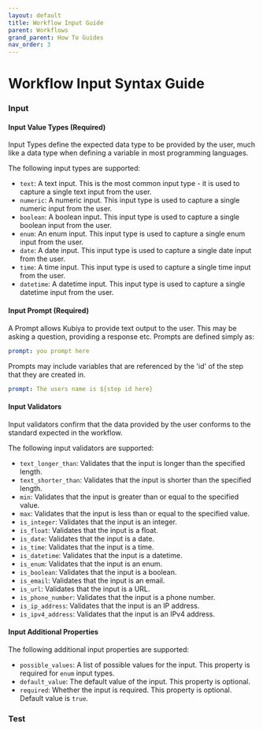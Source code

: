 ```yaml
---
layout: default
title: Workflow Input Guide
parent: Workflows
grand_parent: How To Guides
nav_order: 3
---
```

# Workflow Input Syntax Guide

### Input

#### Input Value Types (Required)

Input Types define the expected data type to be provided by the user, much like a data type when defining a variable in most programming languages.

The following input types are supported:

* `text`: A text input. This is the most common input type - it is used to capture a single text input from the user.
* `numeric`: A numeric input. This input type is used to capture a single numeric input from the user.
* `boolean`: A boolean input. This input type is used to capture a single boolean input from the user.
* `enum`: An enum input. This input type is used to capture a single enum input from the user.
* `date`: A date input. This input type is used to capture a single date input from the user.
* `time`: A time input. This input type is used to capture a single time input from the user.
* `datetime`: A datetime input. This input type is used to capture a single datetime input from the user.

#### Input Prompt (Required)

A Prompt allows Kubiya to provide text output to the user.  This may be asking a question, providing a response etc.  Prompts are defined simply as:

```yaml
prompt: you prompt here
```

Prompts may include variables that are referenced by the 'id' of the step that they are created in.  

```yaml
prompt: The users name is ${step id here}
```

#### Input Validators

Input validators confirm that the data provided by the user conforms to the standard expected in the workflow.

The following input validators are supported:

* `text_longer_than`: Validates that the input is longer than the specified length.
* `text_shorter_than`: Validates that the input is shorter than the specified length.
* `min`: Validates that the input is greater than or equal to the specified value.
* `max`: Validates that the input is less than or equal to the specified value.
* `is_integer`: Validates that the input is an integer.
* `is_float`: Validates that the input is a float.
* `is_date`: Validates that the input is a date.
* `is_time`: Validates that the input is a time.
* `is_datetime`: Validates that the input is a datetime.
* `is_enum`: Validates that the input is an enum.
* `is_boolean`: Validates that the input is a boolean.
* `is_email`: Validates that the input is an email.
* `is_url`: Validates that the input is a URL.
* `is_phone_number`: Validates that the input is a phone number.
* `is_ip_address`: Validates that the input is an IP address.
* `is_ipv4_address`: Validates that the input is an IPv4 address.

#### Input Additional Properties

The following additional input properties are supported:

* `possible_values`: A list of possible values for the input. This property is required for `enum` input types.
* `default_value`: The default value of the input. This property is optional.
* `required`: Whether the input is required. This property is optional. Default value is `true`.

### Test
